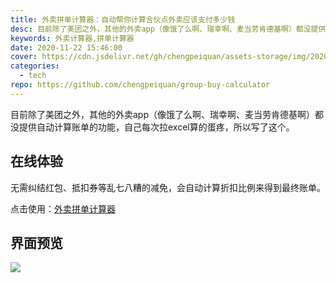 ```yaml
---
title: 外卖拼单计算器：自动帮你计算合伙点外卖应该支付多少钱
desc: 目前除了美团之外，其他的外卖app（像饿了么啊、瑞幸啊、麦当劳肯德基啊）都没提供自动计算账单的功能，自己每次拉excel算的蛋疼，所以写了这个，无需纠结红包、抵扣券等乱七八糟的减免，会自动计算折扣比例来得到最终账单。
keywords: 外卖计算器,拼单计算器
date: 2020-11-22 15:46:00
cover: https://cdn.jsdelivr.net/gh/chengpeiquan/assets-storage/img/2020/12/2-1.jpg
categories: 
  - tech
repo: https://github.com/chengpeiquan/group-buy-calculator
---
```


目前除了美团之外，其他的外卖app（像饿了么啊、瑞幸啊、麦当劳肯德基啊）都没提供自动计算账单的功能，自己每次拉excel算的蛋疼，所以写了这个。

## 在线体验

无需纠结红包、抵扣券等乱七八糟的减免，会自动计算折扣比例来得到最终账单。

点击使用：[外卖拼单计算器](https://chengpeiquan.github.io/group-buy-calculator/)

## 界面预览

![](https://cdn.jsdelivr.net/gh/chengpeiquan/assets-storage/img/2020/12/1-1.png)
